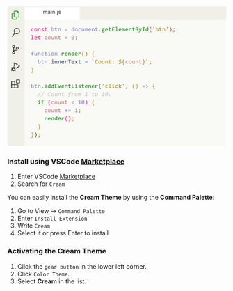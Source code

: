 <img width="830px" src="img/cream.png">

### Install using VSCode [Marketplace](https://marketplace.visualstudio.com/items?itemName=yojeero.cream)

1. Enter VSCode [Marketplace](https://marketplace.visualstudio.com/items?itemName=yojeero.cream)
2. Search for `Cream`

You can easily install the **Cream Theme** by using the **Command Palette**:

1. Go to View -> `Command Palette`
2. Enter `Install Extension`
3. Write `Cream`
4. Select it or press Enter to install

### Activating the Cream Theme

1. Click the `gear button` in the lower left corner.
2. Click `Color Theme`.
3. Select **Cream** in the list.
